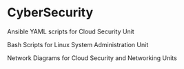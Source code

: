 # CyberSecurity
Ansible YAML scripts for Cloud Security Unit

Bash Scripts for Linux System Administration Unit

Network Diagrams for Cloud Security and Networking Units
